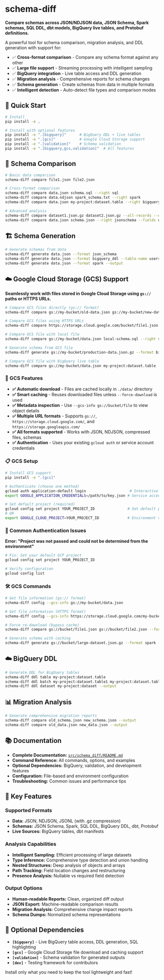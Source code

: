# schema-diff

**Compare schemas across JSON/NDJSON data, JSON Schema, Spark schemas, SQL DDL, dbt models, BigQuery live tables, and Protobuf definitions.**

A powerful tool for schema comparison, migration analysis, and DDL generation with support for:

- ✅ **Cross-format comparison** - Compare any schema format against any other
- ✅ **Large file support** - Streaming processing with intelligent sampling
- ✅ **BigQuery integration** - Live table access and DDL generation
- ✅ **Migration analysis** - Comprehensive reports for schema changes
- ✅ **Schema generation** - Create schemas from data in multiple formats
- ✅ **Intelligent detection** - Auto-detect file types and comparison modes

## 🚀 Quick Start

```bash
# Install
pip install -e .

# Install with optional features
pip install -e ".[bigquery]"      # BigQuery DDL + live tables
pip install -e ".[gcs]"           # Google Cloud Storage support
pip install -e ".[validation]"    # Schema validation
pip install -e ".[bigquery,gcs,validation]"  # All features
```

## 🔄 Schema Comparison

```bash
# Basic data comparison
schema-diff compare file1.json file2.json

# Cross-format comparison
schema-diff compare data.json schema.sql --right sql
schema-diff compare data.ndjson spark_schema.txt --right spark
schema-diff compare data.json my-project:dataset.table --right bigquery

# Advanced analysis
schema-diff compare dataset1.json.gz dataset2.json.gz --all-records --output
schema-diff compare data.json schema.json --right jsonschema --fields user_id email profile.name
```

## 🏗️ Schema Generation

```bash
# Generate schemas from data
schema-diff generate data.json --format json_schema
schema-diff generate data.json --format bigquery_ddl --table-name users
schema-diff generate data.json --format spark --output
```

## ☁️ Google Cloud Storage (GCS) Support

**Seamlessly work with files stored in Google Cloud Storage using `gs://` paths or HTTPS URLs.**

```bash
# Compare GCS files directly (gs:// format)
schema-diff compare gs://my-bucket/old-data.json gs://my-bucket/new-data.json

# Compare GCS files using HTTPS URLs
schema-diff compare https://storage.cloud.google.com/bucket/file1.json https://storage.googleapis.com/bucket/file2.json

# Compare GCS file with local file
schema-diff compare gs://my-bucket/data.json local-schema.sql --right sql

# Generate schema from GCS file
schema-diff generate gs://my-bucket/production-data.json.gz --format bigquery_ddl --output

# Compare GCS file with BigQuery live table
schema-diff compare gs://my-bucket/data.json my-project:dataset.table --right bigquery
```

### 🔧 GCS Features

- **✅ Automatic download** - Files are cached locally in `./data/` directory
- **✅ Smart caching** - Reuses downloaded files unless `--force-download` is used
- **✅ Metadata inspection** - Use `--gcs-info gs://bucket/file` to view object details
- **✅ Multiple URL formats** - Supports `gs://`, `https://storage.cloud.google.com/`, and `https://storage.googleapis.com/`
- **✅ All formats supported** - Works with JSON, NDJSON, compressed files, schemas
- **✅ Authentication** - Uses your existing `gcloud auth` or service account credentials

### 📋 GCS Setup

```bash
# Install GCS support
pip install -e ".[gcs]"

# Authenticate (choose one method)
gcloud auth application-default login                    # Interactive login
export GOOGLE_APPLICATION_CREDENTIALS=/path/to/key.json # Service account

# Set default project (required)
gcloud config set project YOUR_PROJECT_ID               # Set default project
# OR
export GOOGLE_CLOUD_PROJECT=YOUR_PROJECT_ID             # Environment variable
```

### 🔧 Common Authentication Issues

**Error: "Project was not passed and could not be determined from the environment"**

```bash
# Fix: Set your default GCP project
gcloud config set project YOUR_PROJECT_ID

# Verify configuration
gcloud config list
```

### 🛠️ GCS Commands

```bash
# Get file information (gs:// format)
schema-diff config --gcs-info gs://my-bucket/data.json

# Get file information (HTTPS format)
schema-diff config --gcs-info https://storage.cloud.google.com/my-bucket/data.json

# Force re-download (bypass cache)
schema-diff compare gs://bucket/file1.json gs://bucket/file2.json --force-download

# Generate schema with caching
schema-diff generate gs://bucket/large-dataset.json.gz --format spark --all-records
```

## ☁️ BigQuery DDL

```bash
# Generate DDL for BigQuery tables
schema-diff ddl table my-project:dataset.table
schema-diff ddl batch my-project:dataset.table1 my-project:dataset.table2
schema-diff ddl dataset my-project:dataset --output
```

## 📊 Migration Analysis

```bash
# Generate comprehensive migration reports
schema-diff compare old_schema.json new_schema.json --output
schema-diff compare old_data.json new_data.json --output
```

## 📚 Documentation

- **Complete Documentation:** [`src/schema_diff/README.md`](src/schema_diff/README.md)
- **Command Reference:** All commands, options, and examples
- **Optional Dependencies:** BigQuery, validation, and development features
- **Configuration:** File-based and environment configuration
- **Troubleshooting:** Common issues and performance tips

## 🎯 Key Features

### Supported Formats

- **Data:** JSON, NDJSON, JSONL (with .gz compression)
- **Schemas:** JSON Schema, Spark, SQL DDL, BigQuery DDL, dbt, Protobuf
- **Live Sources:** BigQuery tables, dbt manifests

### Analysis Capabilities

- **Intelligent Sampling:** Efficient processing of large datasets
- **Type Inference:** Comprehensive type detection and union handling
- **Nested Structures:** Deep analysis of objects and arrays
- **Path Tracking:** Field location changes and restructuring
- **Presence Analysis:** Nullable vs required field detection

### Output Options

- **Human-readable Reports:** Clean, organized diff output
- **JSON Export:** Machine-readable comparison results
- **Migration Analysis:** Comprehensive change impact reports
- **Schema Dumps:** Normalized schema representations

## 🔧 Optional Dependencies

- **`[bigquery]`** - Live BigQuery table access, DDL generation, SQL highlighting
- **`[gcs]`** - Google Cloud Storage file download and caching support
- **`[validation]`** - Schema validation for generated outputs
- **`[dev]`** - Testing framework for contributors

Install only what you need to keep the tool lightweight and fast!
